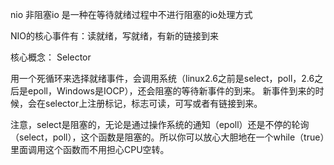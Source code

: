 nio 非阻塞io
是一种在等待就绪过程中不进行阻塞的io处理方式

NIO的核心事件有：读就绪，写就绪，有新的链接到来

核心概念：
Selector
 
用一个死循环来选择就绪事件，会调用系统（linux2.6之前是select，poll，2.6之后是epoll，Windows是IOCP），还会阻塞的等待新事件的到来。
新事件到来的时候，会在selector上注册标记，标志可读，可写或者有链接到来。

注意，select是阻塞的，无论是通过操作系统的通知（epoll）还是不停的轮询（select，poll），这个函数是阻塞的。所以你可以放心大胆地在一个while（true）里面调用这个函数而不用担心CPU空转。

